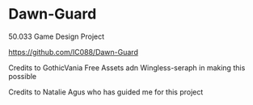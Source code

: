 # Dawn-Guard
50.033 Game Design Project

https://github.com/IC088/Dawn-Guard

Credits to GothicVania Free Assets adn Wingless-seraph in making this possible

Credits to Natalie Agus who has guided me for this project
